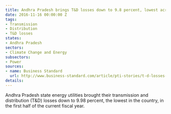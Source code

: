 ```yaml
---
title: Andhra Pradesh brings T&D losses down to 9.8 percent, lowest across all states
date: 2016-11-16 00:00:00 Z
tags:
- Transmission
- Distribution
- T&D losses
states:
- Andhra Pradesh
sectors:
- Climate Change and Energy
subsectors:
- Power
sources:
- name: Business Standard
  url: http://www.business-standard.com/article/pti-stories/t-d-losses-in-andhra-pradesh-dip-to-9-98-per-cent-116111300403_1.html
details: 
---
```


Andhra Pradesh state energy utilities brought their transmission and distribution (T&D) losses down to 9.98 percent, the lowest in the country, in the first half of the current fiscal year.
